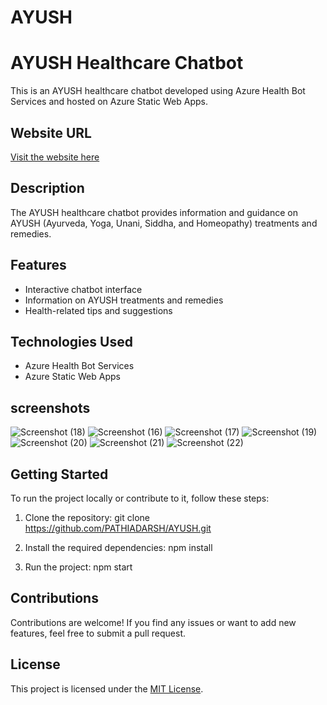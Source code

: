 # AYUSH


# AYUSH Healthcare Chatbot

This is an AYUSH healthcare chatbot developed using Azure Health Bot Services and hosted on Azure Static Web Apps.

## Website URL
[Visit the website here](https://blue-flower-0d91cb410.3.azurestaticapps.net)

## Description
The AYUSH healthcare chatbot provides information and guidance on AYUSH (Ayurveda, Yoga, Unani, Siddha, and Homeopathy) treatments and remedies.

## Features
- Interactive chatbot interface
- Information on AYUSH treatments and remedies
- Health-related tips and suggestions

## Technologies Used
- Azure Health Bot Services
- Azure Static Web Apps

## screenshots

![Screenshot (18)](https://github.com/PATHIADARSH/AYUSH/assets/118821151/dd60cd06-56f6-48d1-b4c7-06eed67560cf)
![Screenshot (16)](https://github.com/PATHIADARSH/AYUSH/assets/118821151/32315711-b9e9-49f9-96a6-459d33b3c321)
![Screenshot (17)](https://github.com/PATHIADARSH/AYUSH/assets/118821151/d34fd1f9-f84b-45e6-afeb-49f8ee2b2015)
![Screenshot (19)](https://github.com/PATHIADARSH/AYUSH/assets/118821151/4297802d-3983-4ab5-a125-03da849bfa24)
![Screenshot (20)](https://github.com/PATHIADARSH/AYUSH/assets/118821151/fdea433b-3464-4f78-9de5-0acd75a6cb4b)
![Screenshot (21)](https://github.com/PATHIADARSH/AYUSH/assets/118821151/7d419fae-4e5e-465b-a97d-d1821b21a6e5)
![Screenshot (22)](https://github.com/PATHIADARSH/AYUSH/assets/118821151/53474ac7-cd1a-4b4b-95c3-685fc0cce463)



## Getting Started
To run the project locally or contribute to it, follow these steps:

1. Clone the repository:
git clone https://github.com/PATHIADARSH/AYUSH.git


2. Install the required dependencies:
npm install


3. Run the project:
npm start


## Contributions
Contributions are welcome! If you find any issues or want to add new features, feel free to submit a pull request.

## License
This project is licensed under the [MIT License](LICENSE).

